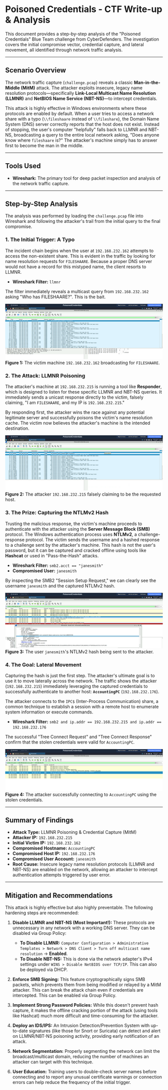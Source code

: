 # Poisoned Credentials - CTF Write-up & Analysis

This document provides a step-by-step analysis of the "Poisoned Credentials" Blue Team challenge from CyberDefenders. The investigation covers the initial compromise vector, credential capture, and lateral movement, all identified through network traffic analysis.

---

##  Scenario Overview

The network traffic capture (`challenge.pcap`) reveals a classic **Man-in-the-Middle (MitM)** attack.  The attacker exploits insecure, legacy name resolution protocols—specifically **Link-Local Multicast Name Resolution (LLMNR)** and **NetBIOS Name Service (NBT-NS)**—to intercept credentials.

This attack is highly effective in Windows environments where these protocols are enabled by default. When a user tries to access a network share with a typo (`\\fileshaare` instead of `\\fileshare`), the Domain Name System (DNS) server correctly reports that the host does not exist. Instead of stopping, the user's computer "helpfully" falls back to LLMNR and NBT-NS, broadcasting a query to the entire local network asking, "Does anyone know where `fileshaare` is?" The attacker's machine simply has to answer first to become the man in the middle.

---

##  Tools Used

* **Wireshark:** The primary tool for deep packet inspection and analysis of the network traffic capture.


---

##  Step-by-Step Analysis

The analysis was performed by loading the `challenge.pcap` file into Wireshark and following the attacker's trail from the initial query to the final compromise.

### 1. The Initial Trigger: A Typo

The incident chain begins when the user at `192.168.232.162` attempts to access the non-existent share. This is evident in the traffic by looking for name resolution requests for `FILESHAARE`. Because a proper DNS server would not have a record for this mistyped name, the client resorts to LLMNR.

* **Wireshark Filter:** `llmnr`

The filter immediately reveals a multicast query from `192.168.232.162` asking "Who has FILESHAARE?". This is the bait.

![LLMNR Query](./Screenshots/1.png)
**Figure 1:** The victim machine `192.168.232.162` broadcasting for `FILESHAARE`.

### 2. The Attack: LLMNR Poisoning 

The attacker's machine at `192.168.232.215` is running a tool like **Responder**, which is designed to listen for these specific LLMNR and NBT-NS queries. It immediately sends a unicast response directly to the victim, falsely claiming, "I am `FILESHAARE`, and my IP is `192.168.232.215`."

By responding first, the attacker wins the race against any potential legitimate server and successfully poisons the victim's name resolution cache. The victim now believes the attacker's machine is the intended destination.

![LLMNR Response](./Screenshots/2.png)
**Figure 2:** The attacker `192.168.232.215` falsely claiming to be the requested host.

### 3. The Prize: Capturing the NTLMv2 Hash 

Trusting the malicious response, the victim's machine proceeds to authenticate with the attacker using the **Server Message Block (SMB)** protocol. The Windows authentication process uses **NTLMv2**, a challenge-response protocol. The victim sends the username and a hashed response to a challenge sent by the attacker's machine. This hash is not the user's password, but it can be captured and cracked offline using tools like **Hashcat** or used in "Pass-the-Hash" attacks.

* **Wireshark Filter:** `smb2.acct == "janesmith"`
* **Compromised User:** `janesmith`

By inspecting the SMB2 "Session Setup Request," we can clearly see the username `janesmith` and the captured NTLMv2 hash.

![SMB Handshake](./Screenshots/3.png)
**Figure 3:** The user `janesmith`'s NTLMv2 hash being sent to the attacker.

### 4. The Goal: Lateral Movement 

Capturing the hash is just the first step. The attacker's ultimate goal is to use it to move laterally across the network. The traffic shows the attacker (`192.168.232.215`) immediately leveraging the captured credentials to successfully authenticate to another host: **`AccountingPC`** (`192.168.232.176`).

The attacker connects to the `IPC$` (Inter-Process Communication) share, a common technique to establish a session with a remote host to enumerate system information or execute commands.

* **Wireshark Filter:** `smb2 and ip.addr == 192.168.232.215 and ip.addr == 192.168.232.176`

The successful "Tree Connect Request" and "Tree Connect Response" confirm that the stolen credentials were valid for `AccountingPC`.

![Lateral Movement](./Screenshots/4.png)
**Figure 4:** The attacker successfully connecting to `AccountingPC` using the stolen credentials.

---

##  Summary of Findings

* **Attack Type:** LLMNR Poisoning & Credential Capture (MitM)
* **Attacker IP:** `192.168.232.215`
* **Initial Victim IP:** `192.168.232.162`
* **Compromised Hostname:** `AccountingPC`
* **Compromised Host IP:** `192.168.232.176`
* **Compromised User Account:** `janesmith`
* **Root Cause:** Insecure legacy name resolution protocols (LLMNR and NBT-NS) are enabled on the network, allowing an attacker to intercept authentication attempts triggered by user error.

---

##  Mitigation and Recommendations

This attack is highly effective but also highly preventable. The following hardening steps are recommended:

1.  **Disable LLMNR and NBT-NS (Most Important!):** These protocols are unnecessary in any network with a working DNS server. They can be disabled via Group Policy:
    * **To Disable LLMNR:** `Computer Configuration > Administrative Templates > Network > DNS Client > Turn off multicast name resolution` -> **Enabled**.
    * **To Disable NBT-NS:** This is done via the network adapter's IPv4 settings under `WINS > Disable NetBIOS over TCP/IP`. This can also be deployed via DHCP.

2.  **Enforce SMB Signing:** This feature cryptographically signs SMB packets, which prevents them from being modified or relayed by a MitM attacker. This can break the attack chain even if credentials are intercepted. This can be enabled via Group Policy.

3.  **Implement Strong Password Policies:** While this doesn't prevent hash capture, it makes the offline cracking portion of the attack (using tools like Hashcat) much more difficult and time-consuming for the attacker.

4.  **Deploy an IDS/IPS:** An Intrusion Detection/Prevention System with up-to-date signatures (like those for Snort or Suricata) can detect and alert on LLMNR/NBT-NS poisoning activity, providing early notification of an attack.

5.  **Network Segmentation:** Properly segmenting the network can limit the broadcast/multicast domain, reducing the number of machines an attacker can target with this technique.

6.  **User Education:** Training users to double-check server names before connecting and to report any unusual certificate warnings or connection errors can help reduce the frequency of the initial trigger.